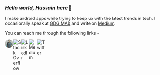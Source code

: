 ### ***Hello world, Hussain here*** 👋

I make android apps while trying to keep up with the latest trends in tech. I occasionally speak at [GDG MAD](https://gdg.community.dev/gdg-mad/) and write on [Medium](https://mukadam59.medium.com/). 

You can reach me through the following links - 

[<img align="left" alt="Personal Website" width="26px" src="https://github.com/hsm59/hsm59.github.io/blob/master/favicon.png" />][personalwebsite]
[<img align="left" alt="Stack Overflow" width="26px" src="https://hsm59.github.io/assets/so-logo.svg" />][stackoverflow]
[<img align="left" alt="LinkedIn" width="26px" src="https://hsm59.github.io/assets/linkedin-logo.svg" />][linkedin]
[<img align="left" alt="Medium" width="26px" src="https://hsm59.github.io/assets/medium-logo.svg" />][medium]
[<img align="left" alt="Twitter" width="26px" src="https://hsm59.github.io/assets/twitter-logo-button.svg" />][twitter]

[personalwebsite]: https://hsm59.github.io/
[stackoverflow]: https://stackoverflow.com/users/1992823/hsm59
[linkedin]: https://www.linkedin.com/in/mukadam59/
[medium]: https://mukadam59.medium.com/
[twitter]: https://twitter.com/HSM59

